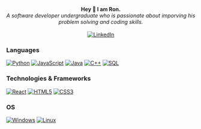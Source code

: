 <p align="center">
    <b>Hey 👋 I am Ron. </b><br>
    <i>
        A software developer undergraduate who is passionate about imporving his problem solving and coding skills.<br>
    </i>
    <br>
    <a href="https://www.linkedin.com/in/rons05">
        <img src="https://img.shields.io/badge/LinkedIn-blue?style=flat-square&logo=linkedin" alt="LinkedIn" />
    </a>
<!--     <br><br><br> -->
<!--     <a href="https://github.com/ronKzl">
      <img src="https://github-profile-summary-cards.vercel.app/api/cards/profile-details?username=ronKzl&theme=tokyonight" />
    </a> -->
</p>

### Languages
[![Python](https://img.shields.io/badge/python-black?style=for-the-badge&logo=python)](https://github.com/ronKzl)
[![JavaScript](https://img.shields.io/badge/javascript-black?style=for-the-badge&logo=javascript)](https://github.com/ronKzl)
[![Java](https://img.shields.io/badge/java-black?style=for-the-badge&logo=openjdk)](https://github.com/ronKzl)
[![C++](https://img.shields.io/badge/c++-black?style=for-the-badge&logo=cplusplus)](https://github.com/ronKzl)
[![SQL](https://img.shields.io/badge/sql-black?style=for-the-badge&logo=mysql)](https://github.com/ronKzl)

### Technologies & Frameworks
[![React](https://img.shields.io/badge/react-black?style=for-the-badge&logo=react)](https://github.com/ronKzl)
[![HTML5](https://img.shields.io/badge/html5-black?style=for-the-badge&logo=html5)](https://github.com/ronKzl)
[![CSS3](https://img.shields.io/badge/css3-black?style=for-the-badge&logo=css3)](https://github.com/ronKzl)

### OS
[![Windows](https://img.shields.io/badge/Windows-black?style=for-the-badge&logo=Windows)](https://github.com/ronKzl)
[![Linux](https://img.shields.io/badge/linux-black?style=for-the-badge&logo=Linux)](https://github.com/ronKzl)


<!--
Here are some ideas to get you started:

- 🔭 I’m currently working on ...
- 🌱 I’m currently learning ...
- 👯 I’m looking to collaborate on ...
- 🤔 I’m looking for help with ...
- 💬 Ask me about ...
- 📫 How to reach me: ...
- 😄 Pronouns: ...
- ⚡ Fun fact: ...
-->
